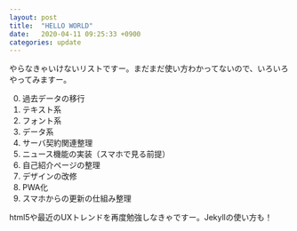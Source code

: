 ```yaml
---
layout: post
title:  "HELLO WORLD"
date:   2020-04-11 09:25:33 +0900
categories: update
---
```

やらなきゃいけないリストですー。まだまだ使い方わかってないので、いろいろやってみますー。

0. 過去データの移行
  0. テキスト系
  0. フォント系
  0. データ系
0. サーバ契約関連整理
0. ニュース機能の実装（スマホで見る前提）
0. 自己紹介ページの整理
0. デザインの改修
0. PWA化
0. スマホからの更新の仕組み整理

html5や最近のUXトレンドを再度勉強しなきゃですー。Jekyllの使い方も！